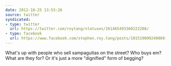 ```yaml
---
date: 2012-10-25 13:53:26
source: twitter
syndicated:
- type: twitter
  url: https://twitter.com/roytang/statuses/261465493360222208/
- type: facebook
  url: https://www.facebook.com/stephen.roy.tang/posts/10151900924008912
---
```


What's up with people who sell sampaguitas on the street? Who buys em? What are they for? Or it's just a more "dignified" form of begging?